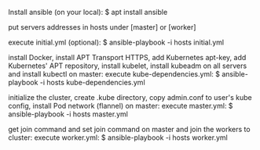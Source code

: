 Install ansible (on your local):
	$ apt install ansible

put servers addresses in hosts under [master] or [worker]


execute initial.yml (optional):
	$ ansible-playbook -i hosts initial.yml


install Docker, install APT Transport HTTPS, add Kubernetes apt-key, add Kubernetes' APT repository, install kubelet, install kubeadm on all servers and install kubectl on master:
execute kube-dependencies.yml:
	$ ansible-playbook -i hosts kube-dependencies.yml


initialize the cluster, create .kube directory, copy admin.conf to user's kube config, install Pod network (flannel) on master:
execute master.yml:
	$ ansible-playbook -i hosts master.yml


get join command and set join command on master and join the workers to cluster:
execute worker.yml:
	$ ansible-playbook -i hosts worker.yml
